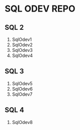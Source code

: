 # SQL ODEV REPO

## SQL 2
1. SqlOdev1
2. SqlOdev2
3. SqlOdev3
4. SqlOdev4

## SQL 3
1. SqlOdev5
2. SqlOdev6
3. SqlOdev7

## SQL 4
1. SqlOdev8


